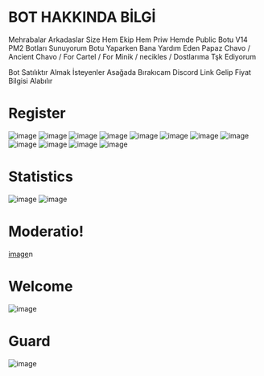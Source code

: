 # BOT HAKKINDA BİLGİ
Mehrabalar Arkadaslar Size Hem Ekip Hem Priw Hemde Public Botu V14 PM2 Botları Sunuyorum Botu Yaparken Bana Yardım Eden 
Papaz Chavo / Ancient Chavo / For Cartel / For Minik / necikles / Dostlarıma Tşk Ediyorum 

Bot Satılıktır Almak İsteyenler Asağada Bırakıcam Discord Link Gelip Fiyat Bilgisi Alabılır

# Register 
![image](https://cdn.discordapp.com/attachments/1198929766921805865/1198929950825263124/image.png?ex=65c0b187&is=65ae3c87&hm=fdd77015f0a65657110ecbba4b43d6c364eaf2a6093574aed9a54cda74cd0225&)
![image](https://cdn.discordapp.com/attachments/1198929766921805865/1198929789415850065/image.png?ex=65c0b160&is=65ae3c60&hm=2d1387ccba1c58620928b74312eb86836f75642ea73b24301bf8291109802be5&)
![image](https://cdn.discordapp.com/attachments/1198929766921805865/1198929870454001664/image.png?ex=65c0b174&is=65ae3c74&hm=6af396273f903fadb0b4c6000458647cb2d006e49b3330990ebd7dad617ccf81&)
![image](https://cdn.discordapp.com/attachments/1198929766921805865/1198947689887449218/image.png?ex=65c0c20c&is=65ae4d0c&hm=27e9fcf91ca9feaae296869f8be2ae7b7cb2ab0a456dc38f0e6fad569a018006&)
![image](https://cdn.discordapp.com/attachments/1186438528616366160/1198923406075236372/image.png?ex=65c0ab6e&is=65ae366e&hm=f698c9c05d9a2536d0ea65added22f0b426dd4b0a48ab97a768f05083e275f92&)
![image](https://cdn.discordapp.com/attachments/1186438528616366160/1198923593480933497/image.png?ex=65c0ab9b&is=65ae369b&hm=2e296b4cdcc6f97a0d142b536703f8c8a03469953e3dab63eae8ea723e2587af&)
![image](https://cdn.discordapp.com/attachments/1186438528616366160/1198923625479286817/image.png?ex=65c0aba3&is=65ae36a3&hm=cf308de7c9891acaa9ee6c1be59942046d8ed8b3eacd494c301c792a984b43d7&)
![image](https://cdn.discordapp.com/attachments/1186438528616366160/1197291521083449385/image.png?ex=65babb9f&is=65a8469f&hm=35bd2bb1ec98cf9efd86bf00776d77556c0f8959c3d06b0f836c9ef36c8dabf9&)
![image](https://cdn.discordapp.com/attachments/1186438528616366160/1197291669331132487/image.png?ex=65babbc2&is=65a846c2&hm=b50bfc92eecbe41dbf6f9c15e38978aa2e7d9d472039f19b18575a4ebd4927af&)
![image](https://cdn.discordapp.com/attachments/1186438528616366160/1194395768853905459/image.png?ex=65b96d3e&is=65a6f83e&hm=72b8fa8f1b9ed931f70544206fc9b9556d5b2f24af9208e396e4e92f42ae2e6c&)
![image](https://cdn.discordapp.com/attachments/1186438528616366160/1194395363751231538/image.png?ex=65b96cdd&is=65a6f7dd&hm=16038f20991f276bf8d05e7b8f8580cdd23a70b84c4b41b8a5b43784273893f6&)
![image](https://cdn.discordapp.com/attachments/1186438528616366160/1194395405929156819/image.png?ex=65b96ce7&is=65a6f7e7&hm=e48b5deaa3d37d776ff8d372b1831f08055632b75bb5cf4bd3a0eb93b5232d33&)

# Statistics
![image]()
![image]()

# Moderatio! 
[image]()n

# Welcome
![image]()
# Guard
![image]()

